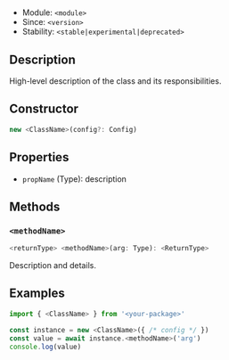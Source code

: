 # <ClassName>

- Module: `<module>`
- Since: `<version>`
- Stability: `<stable|experimental|deprecated>`

## Description
High-level description of the class and its responsibilities.

## Constructor
```ts
new <ClassName>(config?: Config)
```

## Properties
- `propName` (Type): description

## Methods
### `<methodName>`
```ts
<returnType> <methodName>(arg: Type): <ReturnType>
```
Description and details.

## Examples
```ts
import { <ClassName> } from '<your-package>'

const instance = new <ClassName>({ /* config */ })
const value = await instance.<methodName>('arg')
console.log(value)
```